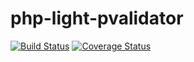 # php-light-pvalidator

[![Build Status](https://travis-ci.org/vol2223/php-light-pvalidator.svg?branch=master)](https://travis-ci.org/vol2223/php-light-pvalidator)
[![Coverage Status](https://coveralls.io/repos/vol2223/php-light-pvalidator/badge.svg)](https://coveralls.io/r/vol2223/php-light-pvalidator)
